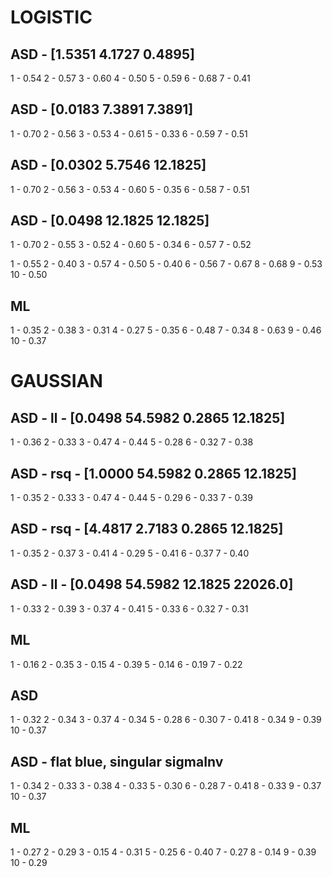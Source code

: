 # LOGISTIC


## ASD - [1.5351    4.1727    0.4895]

1 - 0.54
2 - 0.57
3 - 0.60
4 - 0.50
5 - 0.59
6 - 0.68
7 - 0.41

## ASD - [0.0183    7.3891    7.3891]

1 - 0.70
2 - 0.56
3 - 0.53
4 - 0.61
5 - 0.33
6 - 0.59
7 - 0.51

## ASD - [0.0302    5.7546   12.1825]

1 - 0.70
2 - 0.56
3 - 0.53
4 - 0.60
5 - 0.35
6 - 0.58
7 - 0.51

## ASD - [0.0498   12.1825   12.1825]

1 - 0.70
2 - 0.55
3 - 0.52
4 - 0.60
5 - 0.34
6 - 0.57
7 - 0.52

1 - 0.55
2 - 0.40
3 - 0.57
4 - 0.50
5 - 0.40
6 - 0.56
7 - 0.67
8 - 0.68
9 - 0.53
10 - 0.50

## ML

1 - 0.35
2 - 0.38
3 - 0.31
4 - 0.27
5 - 0.35
6 - 0.48
7 - 0.34
8 - 0.63
9 - 0.46
10 - 0.37

# GAUSSIAN

## ASD - ll - [0.0498   54.5982    0.2865   12.1825]

1 - 0.36
2 - 0.33
3 - 0.47
4 - 0.44
5 - 0.28
6 - 0.32
7 - 0.38

## ASD - rsq - [1.0000   54.5982    0.2865   12.1825]

1 - 0.35
2 - 0.33
3 - 0.47
4 - 0.44
5 - 0.29
6 - 0.33
7 - 0.39

## ASD - rsq - [4.4817    2.7183    0.2865   12.1825]

1 - 0.35
2 - 0.37
3 - 0.41
4 - 0.29
5 - 0.41
6 - 0.37
7 - 0.40

## ASD - ll - [0.0498   54.5982   12.1825 22026.0]

1 - 0.33
2 - 0.39
3 - 0.37
4 - 0.41
5 - 0.33
6 - 0.32
7 - 0.31

## ML

1 - 0.16
2 - 0.35
3 - 0.15
4 - 0.39
5 - 0.14
6 - 0.19
7 - 0.22

## ASD

1 - 0.32
2 - 0.34
3 - 0.37
4 - 0.34
5 - 0.28
6 - 0.30
7 - 0.41
8 - 0.34
9 - 0.39
10 - 0.37

## ASD - flat blue, singular sigmaInv

1 - 0.34
2 - 0.33
3 - 0.38
4 - 0.33
5 - 0.30
6 - 0.28
7 - 0.41
8 - 0.33
9 - 0.37
10 - 0.37

## ML

1 - 0.27
2 - 0.29
3 - 0.15
4 - 0.31
5 - 0.25
6 - 0.40
7 - 0.27
8 - 0.14
9 - 0.39
10 - 0.29
